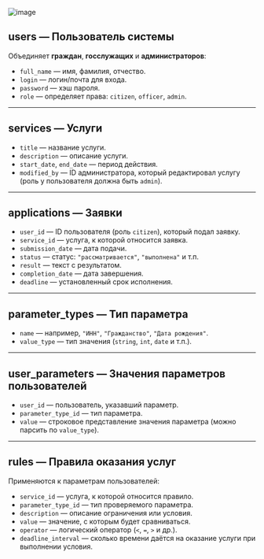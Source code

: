 ![image](https://github.com/user-attachments/assets/56e0c112-248f-4d1b-a141-7ba05fb3e56a)



## users — Пользователь системы
Объединяет **граждан**, **госслужащих** и **администраторов**:

- `full_name` — имя, фамилия, отчество.
- `login` — логин/почта для входа.
- `password` — хэш пароля.
- `role` — определяет права: `citizen`, `officer`, `admin`.

---

## services — Услуги

- `title` — название услуги.
- `description` — описание услуги.
- `start_date`, `end_date` — период действия.
- `modified_by` — ID администратора, который редактировал услугу (роль у пользователя должна быть `admin`).

---

## applications — Заявки

- `user_id` — ID пользователя (роль `citizen`), который подал заявку.
- `service_id` — услуга, к которой относится заявка.
- `submission_date` — дата подачи.
- `status` — статус: `"рассматривается"`, `"выполнена"` и т.п.
- `result` — текст с результатом.
- `completion_date` — дата завершения.
- `deadline` — установленный срок исполнения.

---

## parameter_types — Тип параметра

- `name` — например, `"ИНН"`, `"Гражданство"`, `"Дата рождения"`.
- `value_type` — тип значения (`string`, `int`, `date` и т.п.).

---

## user_parameters — Значения параметров пользователей

- `user_id` — пользователь, указавший параметр.
- `parameter_type_id` — тип параметра.
- `value` — строковое представление значения параметра (можно парсить по `value_type`).

---

## rules — Правила оказания услуг
Применяются к параметрам пользователей:

- `service_id` — услуга, к которой относится правило.
- `parameter_type_id` — тип проверяемого параметра.
- `description` — описание ограничения или условия.
- `value` — значение, с которым будет сравниваться.
- `operator` — логический оператор (`<`, `=`, `>` и др.).
- `deadline_interval` — сколько времени даётся на оказание услуги при выполнении условия.
